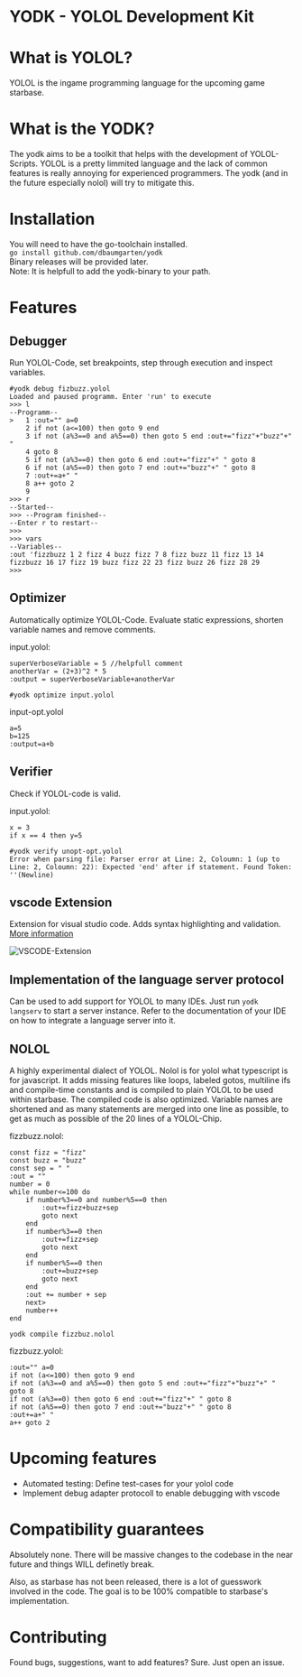# YODK - YOLOL Development Kit

# What is YOLOL?
YOLOL is the ingame programming language for the upcoming game starbase.

# What is the YODK?
The yodk aims to be a toolkit that helps with the development of YOLOL-Scripts. YOLOL is a pretty limmited language and the lack of common features is really annoying for experienced programmers. The yodk (and in the future especially nolol) will try to mitigate this.

# Installation
You will need to have the go-toolchain installed.  
```go install github.com/dbaumgarten/yodk```  
Binary releases will be provided later.  
Note: It is helpfull to add the yodk-binary to your path.

# Features

## Debugger
Run YOLOL-Code, set breakpoints, step through execution and inspect variables.

```
#yodk debug fizbuzz.yolol 
Loaded and paused programm. Enter 'run' to execute
>>> l
--Programm--
>   1 :out="" a=0
    2 if not (a<=100) then goto 9 end
    3 if not (a%3==0 and a%5==0) then goto 5 end :out+="fizz"+"buzz"+" "
    4 goto 8
    5 if not (a%3==0) then goto 6 end :out+="fizz"+" " goto 8
    6 if not (a%5==0) then goto 7 end :out+="buzz"+" " goto 8
    7 :out+=a+" "
    8 a++ goto 2
    9 
>>> r
--Started--
>>> --Program finished--
--Enter r to restart--
>>> 
>>> vars
--Variables--
:out 'fizzbuzz 1 2 fizz 4 buzz fizz 7 8 fizz buzz 11 fizz 13 14 fizzbuzz 16 17 fizz 19 buzz fizz 22 23 fizz buzz 26 fizz 28 29 
>>>  

```

## Optimizer
Automatically optimize YOLOL-Code. Evaluate static expressions, shorten variable names and remove comments.

input.yolol:
```
superVerboseVariable = 5 //helpfull comment
anotherVar = (2+3)^2 * 5
:output = superVerboseVariable+anotherVar
```
```
#yodk optimize input.yolol
```
input-opt.yolol
```
a=5
b=125
:output=a+b
```

## Verifier
Check if YOLOL-code is valid.

input.yolol:
```
x = 3
if x == 4 then y=5
```
```
#yodk verify unopt-opt.yolol 
Error when parsing file: Parser error at Line: 2, Coloumn: 1 (up to Line: 2, Coloumn: 22): Expected 'end' after if statement. Found Token: ''(Newline)
```

## vscode Extension
Extension for visual studio code. Adds syntax highlighting and validation. [More information](vscode-yolol/README.md)

![VSCODE-Extension](images/vscode-screenshot.png)

## Implementation of the language server protocol
Can be used to add support for YOLOL to many IDEs. Just run ```yodk langserv``` to start a server instance. Refer to the documentation of your IDE on how to integrate a language server into it.

## NOLOL
A highly experimental dialect of YOLOL. Nolol is for yolol what typescript is for javascript. It adds missing features like loops, labeled gotos, multiline ifs and compile-time constants and is compiled to plain YOLOL to be used within starbase. The compiled code is also optimized. Variable names are shortened and as many statements are merged into one line as possible, to get as much as possible of the 20 lines of a YOLOL-Chip.

fizzbuzz.nolol:
```
const fizz = "fizz"
const buzz = "buzz"
const sep = " "
:out = ""
number = 0
while number<=100 do
    if number%3==0 and number%5==0 then
        :out+=fizz+buzz+sep
        goto next
    end
    if number%3==0 then
        :out+=fizz+sep
        goto next
    end
    if number%5==0 then
        :out+=buzz+sep
        goto next
    end
    :out += number + sep
    next>
    number++
end
```
```
yodk compile fizzbuz.nolol
```

fizzbuzz.yolol:
```
:out="" a=0
if not (a<=100) then goto 9 end
if not (a%3==0 and a%5==0) then goto 5 end :out+="fizz"+"buzz"+" "
goto 8
if not (a%3==0) then goto 6 end :out+="fizz"+" " goto 8
if not (a%5==0) then goto 7 end :out+="buzz"+" " goto 8
:out+=a+" "
a++ goto 2

```

# Upcoming features
- Automated testing: Define test-cases for your yolol code
- Implement debug adapter protocoll to enable debugging with vscode

# Compatibility guarantees
Absolutely none. There will be massive changes to the codebase in the near future and things WILL definetly break.  

Also, as starbase has not been released, there is a lot of guesswork involved in the code. The goal is to be 100% compatible to starbase's implementation.

# Contributing
Found bugs, suggestions, want to add features? Sure. Just open an issue.